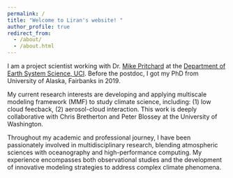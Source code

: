 ```yaml
---
permalink: /
title: "Welcome to Liran's website! "
author_profile: true
redirect_from: 
  - /about/
  - /about.html
---
```



I am a project scientist working with Dr. [Mike Pritchard](https://www.linkedin.com/in/mikepritchard?original_referer=https%3A%2F%2Fwww.google.com%2F) at the [Department of Earth System Science, UCI](https://www.ess.uci.edu). Before the postdoc, I got my PhD from University of Alaska, Fairbanks in 2019. 

My current research interests are developing and applying multiscale modeling framework (MMF) to study climate science, including: (1) low cloud feecback, (2) aerosol-cloud interaction. This work is deeply collaborative with Chris Bretherton and Peter Blossey at the University of Washington. 

Throughout my academic and professional journey, I have been passionately involved in multidisciplinary research, blending atmospheric sciences with oceanography and high-performance computing. My experience encompasses both observational studies and the development of innovative modeling strategies to address complex climate phenomena. 
